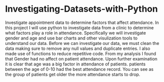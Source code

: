# Investigating-Datasets-with-Python
Investigate appointment data to determine factors that affect attendance.
In this project I will use python to investigate data from a clinic to determine what factors play a role in attendance.
Specifically we will investigate gender and age and use bar charts and other visulization tools to understand our data.
Before we can investigate our data, we must clean the data making sure to remove any null values and duplicate entries.
I also made use of functions to reduce repetitive code.
From my analysis I found that Gender had no affect on patient attendance. Upon further examination it is clear that age was a big factor in attendance of patients. patients between the age of 0-10 had the best attendance record. You can see as the group of patients get older the more attendance starts to drop. 
